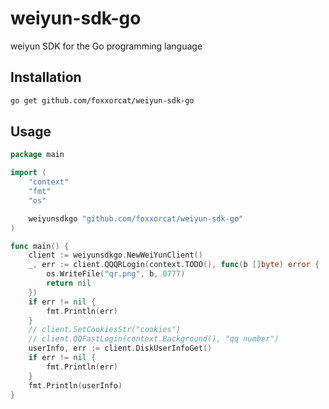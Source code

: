 # weiyun-sdk-go
 weiyun SDK for the Go programming language

## Installation

```bash
go get github.com/foxxorcat/weiyun-sdk-go
```

## Usage

```go
package main

import (
	"context"
	"fmt"
	"os"

	weiyunsdkgo "github.com/foxxorcat/weiyun-sdk-go"
)

func main() {
	client := weiyunsdkgo.NewWeiYunClient()
	_, err := client.QQQRLogin(context.TODO(), func(b []byte) error {
		os.WriteFile("qr.png", b, 0777)
		return nil
	})
	if err != nil {
		fmt.Println(err)
	}
	// client.SetCookiesStr("cookies")
	// client.QQFastLogin(context.Background(), "qq number")
	userInfo, err := client.DiskUserInfoGet()
	if err != nil {
		fmt.Println(err)
	}
	fmt.Println(userInfo)
}

```
